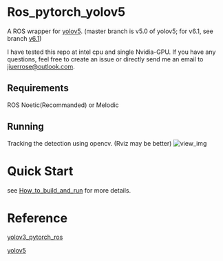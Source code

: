 # Ros_pytorch_yolov5
A ROS wrapper for [yolov5](https://github.com/ultralytics/yolov5). (master branch is v5.0 of yolov5; for v6.1, see branch [v6.1](https://github.com/Shua-Kang/ros_pytorch_yolov5/tree/v6.1))

I have tested this repo at intel cpu and single Nvidia-GPU. If you have any questions, feel free to create an issue or directly send me an email to jiuerrose@outlook.com.

## Requirements
ROS Noetic(Recommanded) or Melodic 


## Running
Tracking the detection using opencv. (Rviz may be better)
![view_img](./view_img.jpg)


# Quick Start
see [How_to_build_and_run](./How_to_build_and_run.md) for more details.

# Reference
[yolov3_pytorch_ros](https://github.com/vvasilo/yolov3_pytorch_ros)

[yolov5](https://github.com/ultralytics/yolov5)
